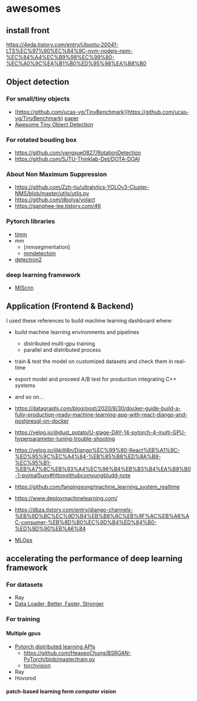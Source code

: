 # awesomes

## install front
https://4eda.tistory.com/entry/Ubuntu-20041-LTS%EC%97%90%EC%84%9C-nvm-nodejs-npm-%EC%84%A4%EC%B9%98%EC%99%80-%EC%A0%9C%EA%B1%B0%ED%95%98%EA%B8%B0

## Object detection

### For small/tiny objects
* [https://github.com/ucas-vg/TinyBenchmark](https://github.com/ucas-vg/TinyBenchmark) [paper](https://arxiv.org/pdf/2009.07506.pdf)
* [Awesome Tiny Object Detection](https://github.com/knhngchn/awesome-tiny-object-detection)

### For rotated bouding box
* https://github.com/yangxue0827/RotationDetection
* https://github.com/SJTU-Thinklab-Det/DOTA-DOAI

### About Non Maximum Suppression
* https://github.com/Zzh-tju/ultralytics-YOLOv3-Cluster-NMS/blob/master/utils/utils.py
* https://github.com/dbolya/yolact
* https://ganghee-lee.tistory.com/46

### Pytorch libraries
* [timm](https://github.com/rwightman/pytorch-image-models)
* mm
  * [mmsegmentation]
  * [mmdetectoin](https://github.com/open-mmlab/mmdetection)
* [detectron2](https://github.com/facebookresearch/detectron2)

### deep learning framework
* [MIScnn](https://github.com/frankkramer-lab/MIScnn)

## Application (Frontend & Backend)
I used these references to build machine learning dashboard where:
 * build machine learning environments and pipelines
   * distributed multi-gpu training
   * parallel and distributed process
 * train & test the model on customized datasets and check them in real-time 
 * export model and proceed A/B test for production integrating C++ systems
 * and so on...

* https://datagraphi.com/blog/post/2020/8/30/docker-guide-build-a-fully-production-ready-machine-learning-app-with-react-django-and-postgresql-on-docker
* https://velog.io/@dust_potato/U-stage-DAY-14-pytorch-4-multi-GPU-hyperparameter-tuning-trouble-shooting
* https://velog.io/@killi8n/Django%EC%99%80-React%EB%A1%9C-%ED%95%9C%EC%A4%84-%EB%85%B8%ED%8A%B8-%EC%95%B1-%EB%A7%8C%EB%93%A4%EC%96%B4%EB%B3%B4%EA%B8%B0-1-pvjmal5uxy#httpsgithubcomyungbludd-note
* https://github.com/fanqingsong/machine_learning_system_realtime
* https://www.deploymachinelearning.com/
* https://dbza.tistory.com/entry/django-channels-%EB%9D%BC%EC%9D%B4%EB%B8%8C%EB%9F%AC%EB%A6%AC-consumer-%EB%8D%B0%EC%9D%B4%ED%84%B0-%ED%9D%90%EB%A6%84

* [MLOps](https://medium.com/analytics-vidhya/fundamentals-of-mlops-part-1-a-gentle-introduction-to-mlops-1b184d2c32a8)


## accelerating the performance of deep learning framework 

### For datasets 
* Ray
* [Data Loader, Better, Faster, Stronger](https://d2.naver.com/helloworld/3773258)

### For training 

#### Multiple gpus 
* [Pytorch distributed learning APIs](https://tutorials.pytorch.kr/intermediate/ddp_tutorial.html)
  * https://github.com/HeaseoChung/BSRGAN-PyTorch/blob/master/train.py 
  * [torchvision](https://github.com/pytorch/vision/tree/main/references/segmentation)
* Ray
* Hovorod

#### patch-based learning form computer vision 

#### 
